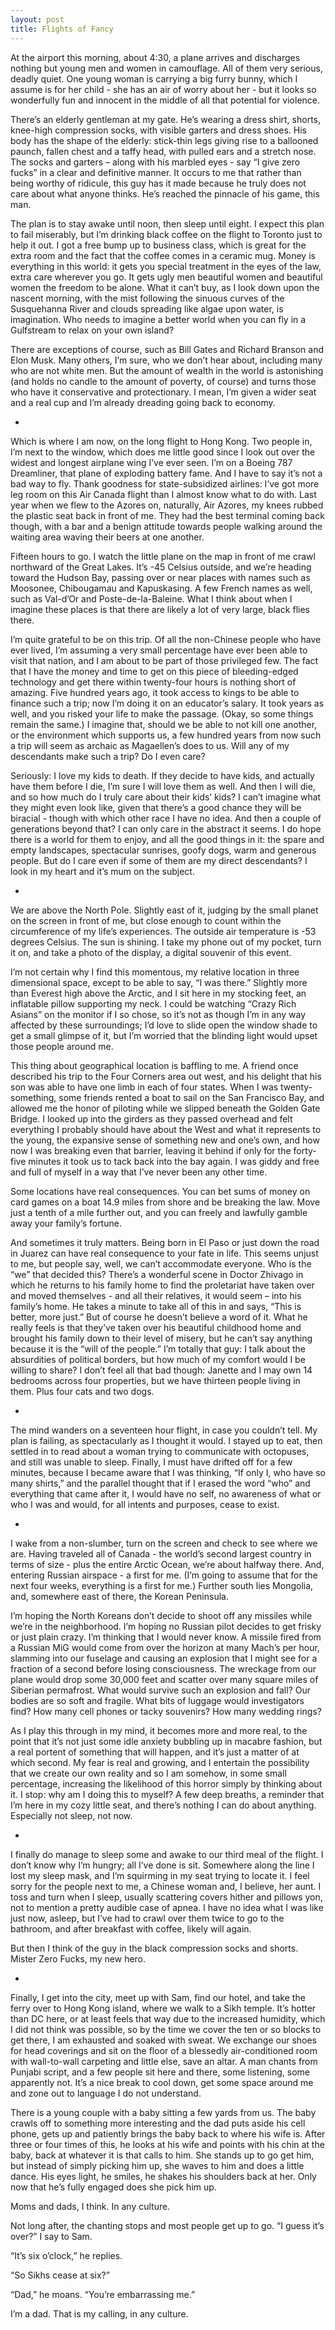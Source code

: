 ```yaml
---
layout: post
title: Flights of Fancy
---
```

At the airport this morning, about 4:30, a plane arrives and discharges nothing but young men and women in camouflage. All of them very serious, deadly quiet. One young woman is carrying a big furry bunny, which I assume is for her child - she has an air of worry about her - but it looks so wonderfully fun and innocent in the middle of all that potential for violence.

There’s an elderly gentleman at my gate. He’s wearing a dress shirt, shorts, knee-high compression socks, with visible garters and dress shoes. His body has the shape of the elderly: stick-thin legs giving rise to a ballooned paunch, fallen chest and a taffy head, with pulled ears and a stretch nose. The socks and garters – along with his marbled eyes - say “I give zero fucks” in a clear and definitive manner. It occurs to me that rather than being worthy of ridicule, this guy has it made because he truly does not care about what anyone thinks. He’s reached the pinnacle of his game, this man. 

The plan is to stay awake until noon, then sleep until eight. I expect this plan to fail miserably, but I’m drinking black coffee on the flight to Toronto just to help it out. I got a free bump up to business class, which is great for the extra room and the fact that the coffee comes in a ceramic mug. Money is everything in this world: it gets you special treatment in the eyes of the law, extra care wherever you go. It gets ugly men beautiful women and beautiful women the freedom to be alone. What it can’t buy, as I look down upon the nascent morning, with the mist following the sinuous curves of the Susquehanna River and clouds spreading like algae upon water, is imagination. Who needs to imagine a better world when you can fly in a Gulfstream to relax on your own island?

There are exceptions of course, such as Bill Gates and Richard Branson and Elon Musk. Many others, I’m sure, who we don’t hear about, including many who are not white men. But the amount of wealth in the world is astonishing (and holds no candle to the amount of poverty, of course) and turns those who have it conservative and protectionary. I mean, I’m given a wider seat and a real cup and I’m already dreading going back to economy.

+

Which is where I am now, on the long flight to Hong Kong. Two people in, I’m next to the window, which does me little good since I look out over the widest and longest airplane wing I’ve ever seen. I’m on a Boeing 787 Dreamliner, that plane of exploding battery fame. And I have to say it’s not a bad way to fly. Thank goodness for state-subsidized airlines: I’ve got more leg room on this Air Canada flight than I almost know what to do with. Last year when we flew to the Azores on, naturally, Air Azores, my knees rubbed the plastic seat back in front of me. They had the best terminal coming back though, with a bar and a benign attitude towards people walking around the waiting area waving their beers at one another.

Fifteen hours to go. I watch the little plane on the map in front of me crawl northward of the Great Lakes. It’s -45 Celsius outside, and we’re heading toward the Hudson Bay, passing over or near places with names such as Moosonee, Chibougamau and Kapuskasing. A few French names as well, such as Val-d’Or and Poste-de-la-Baleine. What I think about when I imagine these places is that there are likely a lot of very large, black flies there. 

I’m quite grateful to be on this trip. Of all the non-Chinese people who have ever lived, I’m assuming a very small percentage have ever been able to visit that nation, and I am about to be part of those privileged few. The fact that I have the money and time to get on this piece of bleeding-edged technology and get there within twenty-four hours is nothing short of amazing. Five hundred years ago, it took access to kings to be able to finance such a trip; now I’m doing it on an educator’s salary. It took years as well, and you risked your life to make the passage. (Okay, so some things remain the same.) I imagine that, should we be able to not kill one another, or the environment which supports us, a few hundred years from now such a trip will seem as archaic as Magaellen’s does to us. Will any of my descendants make such a trip? Do I even care?

Seriously: I love my kids to death. If they decide to have kids, and actually have them before I die, I’m sure I will love them as well. And then I will die, and so how much do I truly care about their kids’ kids? I can’t imagine what they might even look like, given that there’s a good chance they will be biracial - though with which other race I have no idea. And then a couple of generations beyond that? I can only care in the abstract it seems. I do hope there is a world for them to enjoy, and all the good things in it: the spare and empty landscapes, spectacular sunrises, goofy dogs, warm and generous people. But do I care even if some of them are my direct descendants? I look in my heart and it’s mum on the subject.

+

We are above the North Pole. Slightly east of it, judging by the small planet on the screen in front of me, but close enough to count within the circumference of my life’s experiences. The outside air temperature is -53 degrees Celsius. The sun is shining. I take my phone out of my pocket, turn it on, and take a photo of the display, a digital souvenir of this event. 

I’m not certain why I find this momentous, my relative location in three dimensional space, except to be able to say, “I was there.” Slightly more than Everest high above the Arctic, and I sit here in my stocking feet, an inflatable pillow supporting my neck. I could be watching “Crazy Rich Asians” on the monitor if I so chose, so it’s not as though I’m in any way affected by these surroundings; I’d love to slide open the window shade to get a small glimpse of it, but I’m worried that the blinding light would upset those people around me.

This thing about geographical location is baffling to me. A friend once described his trip to the Four Corners area out west, and his delight that his son was able to have one limb in each of four states. When I was twenty-something, some friends rented a boat to sail on the San Francisco Bay, and allowed me the honor of piloting while we slipped beneath the Golden Gate Bridge. I looked up into the girders as they passed overhead and felt everything I probably should have about the West and what it represents to the young, the expansive sense of something new and one’s own, and how now I was breaking even that barrier, leaving it behind if only for the forty-five minutes it took us to tack back into the bay again. I was giddy and free and full of myself in a way that I’ve never been any other time.

Some locations have real consequences. You can bet sums of money on card games on a boat 14.9 miles from shore and be breaking the law. Move just a tenth of a mile further out, and you can freely and lawfully gamble away your family’s fortune. 

And sometimes it truly matters. Being born in El Paso or just down the road in Juarez can have real consequence to your fate in life. This seems unjust to me, but people say, well, we can’t accommodate everyone. Who is the “we” that decided this? There’s a wonderful scene in Doctor Zhivago in which he returns to his family home to find the proletariat have taken over and moved themselves - and all their relatives, it would seem – into his family’s home. He takes a minute to take all of this in and says, “This is better, more just.” But of course he doesn’t believe a word of it. What he really feels is that they’ve taken over his beautiful childhood home and brought his family down to their level of misery, but he can’t say anything because it is the “will of the people.” I’m totally that guy: I talk about the absurdities of political borders, but how much of my comfort would I be willing to share? I don’t feel all that bad though: Janette and I may own 14 bedrooms across four properties, but we have thirteen people living in them. Plus four cats and two dogs.

+

The mind wanders on a seventeen hour flight, in case you couldn’t tell. My plan is failing, as spectacularly as I thought it would. I stayed up to eat, then settled in to read about a woman trying to communicate with octopuses, and still was unable to sleep. Finally, I must have drifted off for a few minutes, because I became aware that I was thinking, “If only I, who have so many shirts,” and the parallel thought that if I erased the word “who” and everything that came after it, I would have no self, no awareness of what or who I was and would, for all intents and purposes, cease to exist.

+

I wake from a non-slumber, turn on the screen and check to see where we are. Having traveled all of Canada - the world’s second largest country in terms of size - plus the entire Arctic Ocean, we’re about halfway there. And, entering Russian airspace - a first for me. (I’m going to assume that for the next four weeks, everything is a first for me.) Further south lies Mongolia, and, somewhere east of there, the Korean Peninsula.

I’m hoping the North Koreans don’t decide to shoot off any missiles while we’re in the neighborhood. I’m hoping no Russian pilot decides to get frisky or just plain crazy. I’m thinking that I would never know. A missile fired from a Russian MiG would come from over the horizon at many Mach’s per hour, slamming into our fuselage and causing an explosion that I might see for a fraction of a second before losing consciousness. The wreckage from our plane would drop some 30,000 feet and scatter over many square miles of Siberian permafrost. What would survive such an explosion and fall? Our bodies are so soft and fragile. What bits of luggage would investigators find? How many cell phones or tacky souvenirs? How many wedding rings?

As I play this through in my mind, it becomes more and more real, to the point that it’s not just some idle anxiety bubbling up in macabre fashion, but a real portent of something that will happen, and it’s just a matter of at which second. My fear is real and growing, and I entertain the possibility that we create our own reality and so I am somehow, in some small percentage, increasing the likelihood of this horror simply by thinking about it. I stop: why am I doing this to myself? A few deep breaths, a reminder that I’m here in my cozy little seat, and there’s nothing I can do about anything. Especially not sleep, not now.

+

I finally do manage to sleep some and awake to our third meal of the flight. I don’t know why I’m hungry; all I’ve done is sit. Somewhere along the line I lost my sleep mask, and I’m squirming in my seat trying to locate it. I feel sorry for the people next to me, a Chinese woman and, I believe, her aunt. I toss and turn when I sleep, usually scattering covers hither and pillows yon, not to mention a pretty audible case of apnea. I have no idea what I was like just now, asleep, but I’ve had to crawl over them twice to go to the bathroom, and after breakfast with coffee, likely will again. 

But then I think of the guy in the black compression socks and shorts. Mister Zero Fucks, my new hero.

+

Finally, I get into the city, meet up with Sam, find our hotel, and take the ferry over to Hong Kong island, where we walk to a Sikh temple. It’s hotter than DC here, or at least feels that way due to the increased humidity, which I did not think was possible, so by the time we cover the ten or so blocks to get there, I am exhausted and soaked with sweat. We exchange our shoes for head coverings and sit on the floor of a blessedly air-conditioned room with wall-to-wall carpeting and little else, save an altar. A man chants from Punjabi script, and a few people sit here and there, some listening, some apparently not. It’s a nice break to cool down, get some space around me and zone out to language I do not understand. 

There is a young couple with a baby sitting a few yards from us. The baby crawls off to something more interesting and the dad puts aside his cell phone, gets up and patiently brings the baby back to where his wife is. After three or four times of this, he looks at his wife and points with his chin at the baby, back at whatever it is that calls to him. She stands up to go get him, but instead of simply picking him up, she waves to him and does a little dance. His eyes light, he smiles, he shakes his shoulders back at her. Only now that he’s fully engaged does she pick him up.

Moms and dads, I think. In any culture.

Not long after, the chanting stops and most people get up to go. “I guess it’s over?” I say to Sam.

“It’s six o’clock,” he replies.

“So Sikhs cease at six?”

“Dad,” he moans. “You’re embarrassing me.”

I’m a dad. That is my calling, in any culture.
